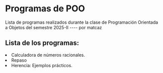 <h1>Programas de POO</h1>
<p>Lista de programas realizados durante la clase de Programación Orientada a Objetos del semestre 2025-II ---- por matcaz</p>
<h2>Lista de los programas:</h2>
<li>Calculadora de números racionales.</li>
<li>Repaso</li>
<li>Herencia: Ejemplos prácticos.</li>

